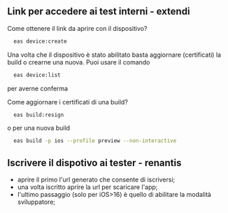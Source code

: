 
## Link per accedere ai test interni - extendi

Come ottenere il link da aprire con il dispositivo?

```bash
  eas device:create  
```
    
Una volta che il dispositivo è stato abilitato basta aggiornare (certificati) la build o crearne una nuova.
Puoi usare il comando

```bash
  eas device:list  
```
per averne conferma

Come aggiornare i certificati di una build?

```bash
  eas build:resign  
```
o per una nuova build

```bash
  eas build -p ios --profile preview --non-interactive
```

##  Iscrivere il dispotivo ai tester - renantis
- aprire il primo l'url generato che consente di iscriversi;
- una volta iscritto aprire la url per scaricare l'app;
- l'ultimo passaggio (solo per iOS>16) è quello di abilitare la modalità sviluppatore;
